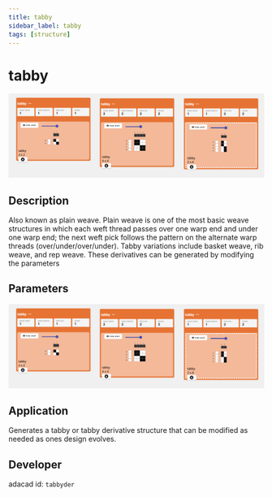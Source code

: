 ```yaml
---
title: tabby
sidebar_label: tabby
tags: [structure]
---
```

# tabby
![file](./img/tabbyder.png)


## Description
Also known as plain weave. Plain weave is one of the most basic weave structures in which each weft thread passes over one warp end and under one warp end; the next weft pick follows the pattern on the alternate warp threads (over/under/over/under). Tabby variations include basket weave, rib weave, and rep weave. These derivatives can be generated by modifying the parameters

## Parameters
![file](./img/tabbyder.png)

## Application
Generates a tabby or tabby derivative structure that can be modified as needed as ones design evolves.
## Developer
adacad id: `tabbyder`
